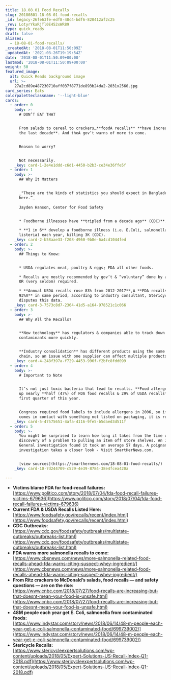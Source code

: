 ```yaml
---
title: 18.08.01 Food Recalls
slug: 20180801-18-08-01-food-recalls
_id: legacy-26fe63fe-edf8-48c4-bdf6-820412af2c25
_rev: LotyrYkaRjTl0E452xWR89
type: quick_reads
draft: false
aliases:
  - 18-08-01-food-recalls/
_createdAt: '2018-08-01T11:50:09Z'
_updatedAt: '2021-03-26T19:19:54Z'
date: '2018-08-01T11:50:09+00:00'
lastmod: '2018-08-01T11:50:09+00:00'
weight: 50
featured_image:
  alt: Quick Reads background image
  url: >-
    27a2cd89e487230710aff037f8771de893b24da2-2031x2560.jpg
card_series: Eats
colorpaletteclassname: '--light-blue'
cards:
  - order: 0
    body: >-
      # DON’T EAT THAT


      From salads to cereal to crackers…**foodA recalls** **have increased over
      the last decade**. And theA gov’t warns of more to come.


      Reason to worry?


      Not necessarily.
    _key: card-1-2e4e1ddd-c6d1-4450-b2b3-ce34e36ffe5f
  - order: 1
    body: >-
      ## Why It Matters


      _"These are the kinds of statistics you should expect in Bangladesh, not
      here.”_  
        
      Jayden Hanson, Center for Food Safety


      * Foodborne illnesses have **tripled from a decade ago** (CDC)**.**

      * **1 in 6** develop a foodborne illness (i.e. E.Coli, salmonella,
      listeria) each year, killing 3K (CDC).
    _key: card-2-b58aae33-f208-4960-9b8e-6a4cd1044fed
  - order: 2
    body: >-
      ## Things to Know:


      * USDA regulates meat, poultry & eggs; FDA all other foods.

      * Recalls are mostly recommended by gov’t & “voluntary” done by a company
      OR (very seldom) required.

      * **Annual USDA recalls rose 83% from 2012-2017**,A **FDA recalls are up
      93%A** in same period, according to industry consultant, Stericycle. FDA
      disputes this data.
    _key: card-3-7573c8d7-2364-41d5-a164-978521c1c066
  - order: 3
    body: >-
      ## Why All the Recalls?


      **New technology** has regulators & companies able to track down
      contaminants more quickly.


      **Industry consolidation** has different products using the same supply
      chain, so an issue with one supplier can affect multiple products.
    _key: card-4-248f397a-f729-4453-996f-f2bfc8fdd099
  - order: 4
    body: >-
      # Important to Note


      It’s not just toxic bacteria that lead to recalls. **Food allergens** made
      up nearly **half (47%) of FDA food recalls & 29% of USDA recalls** in the
      first quarter of this year.


      Congress required food labels to include allergens in 2006, so if an item
      comes in contact with something not listed on packaging, it is recalled.
    _key: card-5-47575651-4afa-4116-9fe5-b5daed3d511f
  - order: 5
    body: >-
      You might be surprised to learn how long it takes from the time of
      discovery of a problem to pulling an item off store shelves. An Inspector
      General investigation found it took an average 57 days. A poignant
      investigation takes a closer look - Visit SmartHerNews.com.


      [view sources](https://smarthernews.com/18-08-01-food-recalls/)
    _key: card-10-7d244709-c529-4e39-8784-38e4fcea420a

---
```

* **Victims blame FDA for food-recall failures:**  
[https://www.politico.com/story/2018/07/04/fda-food-recall-failures-victims-679636](https://www.politico.com/story/2018/07/04/fda-food-recall-failures-victims-679636)
* **Current FDA & USDA Recalls Listed Here:**  
[https://www.foodsafety.gov/recalls/recent/index.html](https://www.foodsafety.gov/recalls/recent/index.html)
* **CDC Outbreaks:**  
[https://www.cdc.gov/foodsafety/outbreaks/multistate-outbreaks/outbreaks-list.html](https://www.cdc.gov/foodsafety/outbreaks/multistate-outbreaks/outbreaks-list.html)
* **FDA warns more salmonella recalls to come:**  
[https://www.cbsnews.com/news/more-salmonella-related-food-recalls-ahead-fda-warns-citing-suspect-whey-ingredient/](https://www.cbsnews.com/news/more-salmonella-related-food-recalls-ahead-fda-warns-citing-suspect-whey-ingredient/)
* **From Ritz crackers to McDonald’s salads, food recalls — and safety questions — are on the rise:**  
[https://www.cnbc.com/2018/07/27/food-recalls-are-increasing-but-that-doesnt-mean-your-food-is-unsafe.html](https://www.cnbc.com/2018/07/27/food-recalls-are-increasing-but-that-doesnt-mean-your-food-is-unsafe.html)
* **48M people each year get E. Coli, salmonella from contaminated foods:**  
[https://www.indystar.com/story/news/2018/06/14/48-m-people-each-year-get-e-coli-salmonella-contaminated-food/699739002/](https://www.indystar.com/story/news/2018/06/14/48-m-people-each-year-get-e-coli-salmonella-contaminated-food/699739002/)
* **Stericycle Recalls:**  
[https://www.stericycleexpertsolutions.com/wp-content/uploads/2018/05/Expert-Solutions-US-Recall-Index-Q1-2018.pdf](https://www.stericycleexpertsolutions.com/wp-content/uploads/2018/05/Expert-Solutions-US-Recall-Index-Q1-2018.pdf)